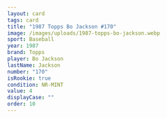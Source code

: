```yaml
---
layout: card
tags: card
title: "1987 Topps Bo Jackson #170"
image: /images/uploads/1987-topps-bo-jackson.webp
sport: Baseball
year: 1987
brand: Topps
player: Bo Jackson
lastName: Jackson
number: "170"
isRookie: true
condition: NR-MINT
value: 4
displayCase: ""
order: 10
---
```

